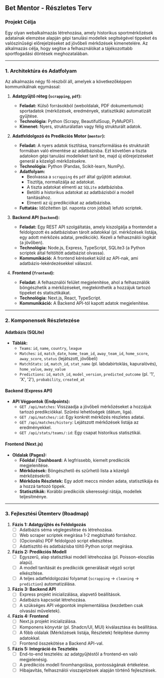 ## Bet Mentor - Részletes Terv

### **Projekt Célja**
Egy olyan webalkalmazás létrehozása, amely historikus sportmérkőzések adatainak elemzése alapján gépi tanulási modellek segítségével tippeket és valószínűségi előrejelzéseket ad jövőbeli mérkőzések kimenetelére. Az alkalmazás célja, hogy segítse a felhasználókat a tájékozottabb sportfogadási döntések meghozatalában.

---

### **1. Architektúra és Adatfolyam**

Az alkalmazás négy fő részből áll, amelyek a következőképpen kommunikálnak egymással:

1.  **Adatgyűjtő réteg (`scrapping`, `pdf`):**
    *   **Feladat:** Külső forrásokból (weboldalak, PDF dokumentumok) sportadatok (mérkőzések, eredmények, statisztikák) automatizált gyűjtése.
    *   **Technológia:** Python (Scrapy, BeautifulSoup, PyMuPDF).
    *   **Kimenet:** Nyers, strukturálatlan vagy félig strukturált adatok.

2.  **Adatfeldolgozó és Predikciós Motor (`mentor`):**
    *   **Feladat:** A nyers adatok tisztítása, transzformálása és strukturált formában való elmentése az adatbázisba. Ezt követően a tiszta adatokon gépi tanulási modelleket tanít be, majd új előrejelzéseket generál a közelgő mérkőzésekre.
    *   **Technológia:** Python (Pandas, Scikit-learn, NumPy).
    *   **Adatfolyam:**
        *   Beolvassa a `scrapping` és `pdf` által gyűjtött adatokat.
        *   Tisztítja, normalizálja az adatokat.
        *   A tiszta adatokat elmenti az `SQLite` adatbázisba.
        *   Betölti a historikus adatokat az adatbázisból a modell tanításához.
        *   Elmenti az új predikciókat az adatbázisba.
    *   **Futtatás:** Időzítetten (pl. naponta cron jobbal) lefutó scriptek.

3.  **Backend API (`backend`):**
    *   **Feladat:** Egy REST API szolgáltatás, amely kiszolgálja a frontendet a feldolgozott és adatbázisban tárolt adatokkal (pl. mérkőzések listája, egy adott mérkőzés adatai, predikciók). Kezeli a felhasználói logikát (a jövőben).
    *   **Technológia:** Node.js, Express, TypeScript, SQLite3 (a Python scriptek által feltöltött adatbázist olvassa).
    *   **Kommunikáció:** A frontend kéréseket küld az API-nak, ami adatbázis-lekérdezésekkel válaszol.

4.  **Frontend (`frontend`):**
    *   **Feladat:** A felhasználói felület megjelenítése, ahol a felhasználók böngészhetik a mérkőzéseket, megtekinthetik a hozzájuk tartozó tippeket és statisztikákat.
    *   **Technológia:** Next.js, React, TypeScript.
    *   **Kommunikáció:** A Backend API-tól kapott adatok megjelenítése.

---

### **2. Komponensek Részletezése**

#### **Adatbázis (SQLite)**
*   **Táblák:**
    *   `Teams`: `id`, `name`, `country`, `league`
    *   `Matches`: `id`, `match_date`, `home_team_id`, `away_team_id`, `home_score`, `away_score`, `status` (lejátszott, jövőbeli)
    *   `MatchStats`: `id`, `match_id`, `stat_name` (pl. labdabirtoklás, kapuralövés), `home_value`, `away_value`
    *   `Predictions`: `id`, `match_id`, `model_version`, `predicted_outcome` (pl. '1', 'X', '2'), `probability`, `created_at`

#### **Backend (Express API)**
*   **API Végpontok (Endpoints):**
    *   `GET /api/matches`: Visszaadja a jövőbeli mérkőzéseket a hozzájuk tartozó predikciókkal. Szűrési lehetőségek (dátum, liga).
    *   `GET /api/matches/:id`: Egy konkrét mérkőzés részletes adatai.
    *   `GET /api/matches/history`: Lejátszott mérkőzések listája az eredményekkel.
    *   `GET /api/stats/teams/:id`: Egy csapat historikus statisztikái.

#### **Frontend (Next.js)**
*   **Oldalak (Pages):**
    *   **Főoldal / Dashboard:** A legfrissebb, kiemelt predikciók megjelenítése.
    *   **Mérkőzések:** Böngészhető és szűrhető lista a közelgő mérkőzésekről.
    *   **Mérkőzés Részletek:** Egy adott meccs minden adata, statisztikája és a hozzá tartozó tippek.
    *   **Statisztikák:** Korábbi predikciók sikerességi rátája, modellek teljesítménye.

---

### **3. Fejlesztési Ütemterv (Roadmap)**

1.  **Fázis 1: Adatgyűjtés és Feldolgozás**
    *   [ ] Adatbázis séma véglegesítése és létrehozása.
    *   [ ] Web scraper scriptek megírása 1-2 megbízható forráshoz.
    *   [ ] (Opcionális) PDF feldolgozó script elkészítése.
    *   [ ] Adattisztító és adatbázisba töltő Python script megírása.

2.  **Fázis 2: Predikciós Modell**
    *   [ ] Egyszerű, alap statisztikai modell létrehozása (pl. Poisson-eloszlás alapú).
    *   [ ] A modell tanítását és predikciók generálását végző script elkészítése.
    *   [ ] A teljes adatfeldolgozási folyamat (`scrapping` -> `cleaning` -> `prediction`) automatizálása.

3.  **Fázis 3: Backend API**
    *   [ ] Express projekt inicializálása, alapvető beállítások.
    *   [ ] Adatbázis kapcsolat létrehozása.
    *   [ ] A szükséges API végpontok implementálása (kezdetben csak olvasási műveletek).

4.  **Fázis 4: Frontend**
    *   [ ] Next.js projekt inicializálása.
    *   [ ] Komponens könyvtár (pl. Shadcn/UI, MUI) kiválasztása és beállítása.
    *   [ ] A főbb oldalak (Mérkőzések listája, Részletek) felépítése dummy adatokkal.
    *   [ ] Frontend összekötése a Backend API-val.

5.  **Fázis 5: Integráció és Tesztelés**
    *   [ ] End-to-end tesztelés: az adatgyűjtéstől a frontend-en való megjelenésig.
    *   [ ] A predikciós modell finomhangolása, pontosságának értékelése.
    *   [ ] Hibajavítás, felhasználói visszajelzések alapján történő fejlesztések.
